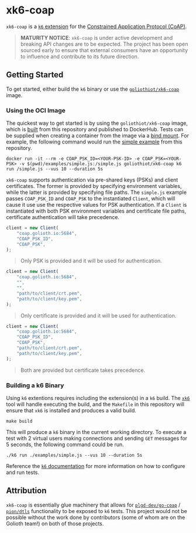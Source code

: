 # xk6-coap

`xk6-coap` is a [`k6` extension](https://k6.io/docs/extensions/) for the
[Constrained Application Protocol
(CoAP)](https://www.rfc-editor.org/rfc/rfc7252).

> **MATURITY NOTICE**: `xk6-coap` is under active development and breaking API
> changes are to be expected. The project has been open sourced early to ensure
> that external consumers have an opportunity to influence and contribute to its
> future direction.

## Getting Started

To get started, either build the `k6` binary or use the
[`goliothiot/xk6-coap`](https://hub.docker.com/repository/docker/goliothiot/xk6-coap)
image.

### Using the OCI Image

The quickest way to get started is by using the `goliothiot/xk6-coap` image,
which is [built](./images/xk6-coap/Dockerfile) from this repository and
published to DockerHub. Tests can be supplied when creating a container from the
image via a [bind mount](https://docs.docker.com/storage/bind-mounts/). For
example, the following command would run the [simple
example](./examples/simple.js) from this repository.

```
docker run -it --rm -e COAP_PSK_ID=<YOUR-PSK-ID> -e COAP_PSK=<YOUR-PSK> -v $(pwd)/examples/simple.js:/simple.js goliothiot/xk6-coap k6 run /simple.js --vus 10 --duration 5s
```

`xk6-coap` supports authentication via pre-shared keys (PSKs) and client
certificates. The former is provided by specifying environment variables, while
the latter is provided by specifying file paths. The `simple.js` example passes
`COAP_PSK_ID` and `COAP_PSK` to the instantiated `Client`, which will cause it
use use the respective values for PSK authentication. If a `Client` is
instantiated with both PSK environment variables and certificate file paths,
certificate authentication will take precedence.

```js
client = new Client(
	"coap.golioth.io:5684",
	"COAP_PSK_ID",
	"COAP_PSK",
);
```
> Only PSK is provided and it will be used for authentication.

```js
client = new Client(
	"coap.golioth.io:5684",
	"",
	"",
	"path/to/client/crt.pem",
	"path/to/client/key.pem",
);
```
> Only certificate is provided and it will be used for authentication.

```js
client = new Client(
	"coap.golioth.io:5684",
	"COAP_PSK_ID",
	"COAP_PSK",
	"path/to/client/crt.pem",
	"path/to/client/key.pem",
);
```
> Both are provided but certificate takes precedence.


### Building a k6 Binary

Using `k6` extentions requires including the extension(s) in a `k6` build. The
[`xk6`](https://github.com/grafana/xk6) tool will handle executing the build,
and the `Makefile` in this repository will ensure that `xk6` is installed and
produces a valid build.

```
make build
```

This will produce a `k6` binary in the current working directory. To execute a
test with 2 virtual users making connections and sending `GET` messages for 5
seconds, the following command could be run.

```
./k6 run ./examples/simple.js --vus 10 --duration 5s
```

Reference the [`k6` documentation](https://k6.io/docs/using-k6/test-lifecycle/)
for more information on how to configure and run tests.

## Attribution

`xk6-coap` is essentially glue machinery that allows for
[`plgd-dev/go-coap`](https://github.com/plgd-dev/go-coap) /
[`pion/dtls`](https://github.com/plgd-dev/go-coap) functionality to be exposed
to `k6` tests. This project would not be possible without the work done by
contributors (some of whom are on the Golioth team!) on both of those projects.
